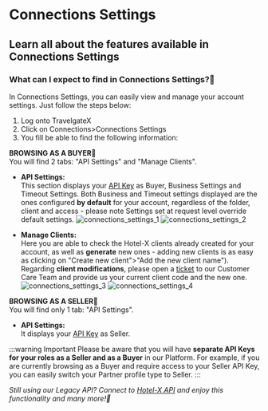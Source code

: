 ﻿---
sidebar_position: 9


---

# Connections Settings

## Learn all about the features available in Connections Settings

### What can I expect to find in Connections Settings?🔎
In Connections Settings, you can easily view and manage your account settings. Just follow the steps below:

1. Log onto TravelgateX
1. Click on Connections>Connections Settings
1. You fill be able to find the following information:

**BROWSING AS A BUYER🔎**  
You will find 2 tabs: "API Settings" and "Manage Clients".
* **API Settings:**  
This section displays your [API Key](https://knowledge.travelgate.com/hotel-x-credentials) as Buyer, Business Settings and Timeout Settings. Both Business and Timeout settings displayed are the ones configured **by default** for your account, regardless of the folder, client and access - please note Settings set at request level override default settings.
	![connections_settings_1](https://storage.travelgate.com/kbase/connections_settings_1.jpg)
	![connections_settings_2](https://storage.travelgate.com/kbase/connections_settings_2.jpg)

* **Manage Clients:**  
Here you are able to check the Hotel-X clients already created for your account, as well as **generate** new ones - adding new clients is as easy as clicking on "Create new client">"Add the new client name"). Regarding **client modifications**, please open a [ticket](https://app.travelgatex.com/tickets) to our Customer Care Team and provide us your current client code and the new one.
		![connections_settings_3](https://storage.travelgate.com/kbase/connections_settings_3.jpg)
		![connections_settings_4](https://storage.travelgate.com/kbase/connections_settings_4.jpg)

**BROWSING AS A SELLER🔎**  
You will find only 1 tab: "API Settings".
* **API Settings:**  
It displays your [API Key](https://knowledge.travelgate.com/hotel-x-credentials) as Seller.


:::warning Important
Please be aware that you will have **separate API Keys for your roles as a Seller and as a Buyer** in our Platform. For example, if you are currently browsing as a Buyer and require access to your Seller API Key, you can easily switch your Partner profile type to Seller.
:::

_Still using our Legacy API? Connect to [Hotel-X API](https://docs.travelgatex.com/connectiontypesbuyers/hotel-x/) and enjoy this functionality and many more!🚀_
